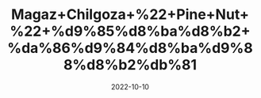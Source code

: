 ---
title: 'Magaz+Chilgoza+%22+Pine+Nut+%22+%d9%85%d8%ba%d8%b2+%da%86%d9%84%d8%ba%d9%88%d8%b2%db%81'
date: '2022-10-10' 
metatag: '' 
inventory: '0' 
draft: false 
# meta description 
shortDescripton: 'Cancer+risk+is+significantly+reduced+and+boosts+in+Brain+Health.'
description: 'Dry+Fruit'
longdescription: ''
featured: True
# product Price
price: '100.0'
# Product Short Description
shortDescription: 'Cancer+risk+is+significantly+reduced+and+boosts+in+Brain+Health.'
productID: '6C651F2E-9A24-ED11-9968-005056B3A416'
type: 'products'
category: 'Dry+Fruit' 
thumnailproduct: 'https://eraconnect.blob.core.windows.net/product-images/aminsaddiquidawakhana/6C651F2E-9A24-ED11-9968-005056B3A416.webp' 
images:
  - image: 'https://eraconnect.blob.core.windows.net/product-images/aminsaddiquidawakhana/6C651F2E-9A24-ED11-9968-005056B3A416.webp'  
Variants:
---